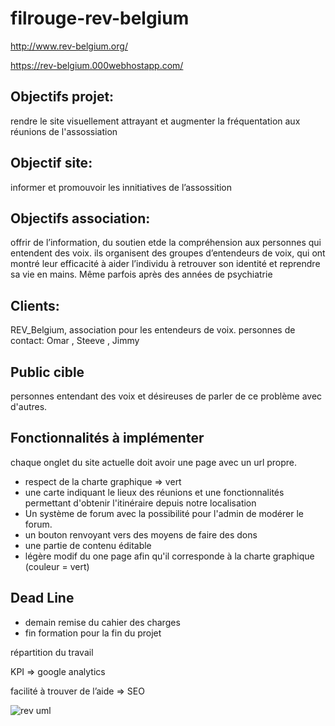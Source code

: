 # filrouge-rev-belgium


http://www.rev-belgium.org/

https://rev-belgium.000webhostapp.com/


## Objectifs projet: 
rendre le site visuellement attrayant et augmenter la fréquentation aux réunions de l'assossiation

## Objectif site: 
informer et promouvoir les innitiatives de l’assossition

## Objectifs association: 
offrir de l’information, du soutien etde la compréhension aux personnes qui entendent des voix. ils organisent des groupes d’entendeurs de voix, qui ont montré leur efficacité à aider l’individu à retrouver son identité et reprendre sa vie en mains. Même parfois après des années de psychiatrie

## Clients: 
REV_Belgium, association pour les entendeurs de voix.
personnes de contact: Omar ,  Steeve , Jimmy
 
## Public cible
personnes entendant des voix et désireuses de parler de ce problème avec d'autres.

## Fonctionnalités à implémenter

chaque onglet du site actuelle doit avoir une page avec un url propre.

 - respect de la charte graphique => vert
 - une carte indiquant le lieux des réunions et une fonctionnalités permettant d'obtenir l'itinéraire depuis notre localisation
 - Un système de forum avec la possibilité pour l'admin de modérer le forum.
 - un bouton renvoyant vers des moyens de faire des dons
 - une partie de contenu éditable
 - légère modif du one page afin qu'il corresponde à la charte graphique (couleur = vert)

## Dead Line

 - demain remise du cahier des charges 
 - fin formation pour la fin du projet

répartition du travail


KPI => google analytics

facilité à trouver de l’aide => SEO

![rev uml](https://i.imgur.com/5JurLc6.png)
